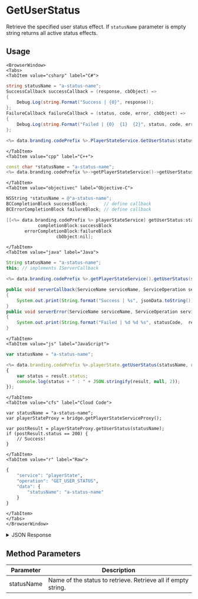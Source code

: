 # GetUserStatus

Retrieve the specified user status effect. If `statusName` parameter is empty string returns all active status effects.

<PartialServop service_name="playerState" operation_name="GET_USER_STATUS" />

## Usage

```mdx-code-block
<BrowserWindow>
<Tabs>
<TabItem value="csharp" label="C#">
```

```csharp
string statusName = "a-status-name";
SuccessCallback successCallback = (response, cbObject) =>
{
    Debug.Log(string.Format("Success | {0}", response));
};
FailureCallback failureCallback = (status, code, error, cbObject) =>
{
    Debug.Log(string.Format("Failed | {0}  {1}  {2}", status, code, error));
};

<%= data.branding.codePrefix %>.PlayerStateService.GetUserStatus(statusName, successCallback, failureCallback);
```

```mdx-code-block
</TabItem>
<TabItem value="cpp" label="C++">
```

```cpp
const char *statusName = "a-status-name";
<%= data.branding.codePrefix %>->getPlayerStateService()->getUserStatus(statusName, this);
```

```mdx-code-block
</TabItem>
<TabItem value="objectivec" label="Objective-C">
```

```objectivec
NSString *statusName = @"a-status-name";
BCCompletionBlock successBlock;      // define callback
BCErrorCompletionBlock failureBlock; // define callback

[[<%= data.branding.codePrefix %> playerStateService] getUserStatus:statusName
            completionBlock:successBlock
       errorCompletionBlock:failureBlock
                   cbObject:nil];
```

```mdx-code-block
</TabItem>
<TabItem value="java" label="Java">
```

```java
String statusName = "a-status-name";
this; // implements IServerCallback

<%= data.branding.codePrefix %>.getPlayerStateService().getUserStatus(statusName, this);

public void serverCallback(ServiceName serviceName, ServiceOperation serviceOperation, JSONObject jsonData)
{
    System.out.print(String.format("Success | %s", jsonData.toString()));
}
public void serverError(ServiceName serviceName, ServiceOperation serviceOperation, int statusCode, int reasonCode, String jsonError)
{
    System.out.print(String.format("Failed | %d %d %s", statusCode,  reasonCode, jsonError.toString()));
}
```

```mdx-code-block
</TabItem>
<TabItem value="js" label="JavaScript">
```

```javascript
var statusName = "a-status-name";

<%= data.branding.codePrefix %>.playerState.getUserStatus(statusName, result =>
{
    var status = result.status;
    console.log(status + " : " + JSON.stringify(result, null, 2));
});
```

```mdx-code-block
</TabItem>
<TabItem value="cfs" label="Cloud Code">
```

```cfscript
var statusName = "a-status-name";
var playerStateProxy = bridge.getPlayerStateServiceProxy();

var postResult = playerStateProxy.getUserStatus(statusName);
if (postResult.status == 200) {
    // Success!
}
```

```mdx-code-block
</TabItem>
<TabItem value="r" label="Raw">
```

```r
{
	"service": "playerState",
	"operation": "GET_USER_STATUS",
	"data": {
		"statusName": "a-status-name"
	}
}
```

```mdx-code-block
</TabItem>
</Tabs>
</BrowserWindow>
```

<details>
<summary>JSON Response</summary>

```json
{
  "data": {
    "rapidFire": {
      "activeStart": 1567537263623,
      "statusName": "rapidFire",
      "details": {},
      "activeUntil": 1567537323623
    }
  },
  "status": 200
}
```
</details>

## Method Parameters
Parameter | Description
--------- | -----------
statusName | Name of the status to retrieve. Retrieve all if empty string.


